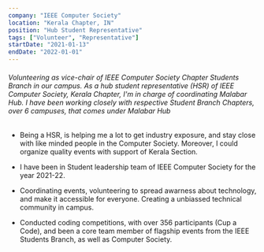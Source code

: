 ```yaml
---
company: "IEEE Computer Society"
location: "Kerala Chapter, IN"
position: "Hub Student Representative"
tags: ["Volunteer", "Representative"]
startDate: "2021-01-13"
endDate: "2022-01-01"
---
```


###### Volunteering as vice-chair of IEEE Computer Society Chapter Students Branch in our campus. As a hub student representative (HSR) of IEEE Computer Society, Kerala Chapter, I'm in charge of coordinating Malabar Hub. I have been working closely with respective Student Branch Chapters, over 6 campuses, that comes under Malabar Hub </p>

* Being a HSR, is helping me a lot to get industry exposure, and stay close with like minded people in the Computer Society. Moreover, I could organize quality events with support of Kerala Section. </p>

* I have been in Student leadership team of IEEE Computer Society for the year 2021-22. </p>

* Coordinating events, volunteering to spread awarness about technology, and make it accessible for everyone. Creating a unbiassed technical community in campus.</p>

* Conducted coding competitions, with over 356 participants (Cup a Code), and been a core team member of flagship events from the IEEE Students Branch, as well as Computer Society.</p>

